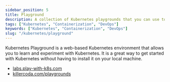 ```yaml
---
sidebar_position: 5
title: Playground
description: A collection of Kubernetes playgrounds that you can use to learn and experiment with Kubernetes.
tags: ["Kubernetes", "Containerization", "DevOps"]
keywords: ["Kubernetes", "Containerization", "DevOps"]
slug: "/kubernetes/playground"
---
```


Kubernetes Playground is a web-based Kubernetes environment that allows you to learn and experiment with Kubernetes. It is a great way to get started with Kubernetes without having to install it on your local machine.

- [labs.play-with-k8s.com](https://labs.play-with-k8s.com/)
- [killercoda.com/playgrounds](https://killercoda.com/playgrounds)

